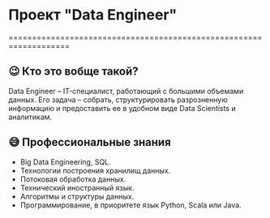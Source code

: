 # Проект "Data Engineer"  

===================================================================   

## 😉 Кто это вобще такой?   

Data Engineer – IT-специалист, работающий с большими объемами данных. Его задача – собрать, структурировать разрозненную информацию и предоставить ее в удобном виде Data Scientists и аналитикам.     

## 😅 Профессиональные знания
 - Big Data Engineering, SQL.
 - Технологии построения хранилищ данных.
 - Потоковая обработка данных.
 - Технический иностранный язык.
 - Алгоритмы и структуры данных.
 - Программирование, в приоритете язык Python, Scala или Java.

